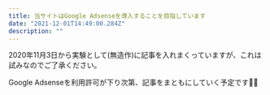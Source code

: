 ```yaml
---
title: 当サイトはGoogle Adsenseを導入することを目指しています
date: "2021-12-01T14:49:00.284Z"
description: ""
---
```


2020年11月3日から実験として(無造作)に記事を入れまくっていますが、これは試みなのでご了承ください。

Google Adsenseを利用許可が下り次第、記事をまともにしていく予定です🙇‍♂️
